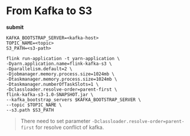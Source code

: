 # From Kafka to S3
    
**submit**
```shell
KAFKA_BOOTSTRAP_SERVER=<kafka-host>
TOPIC_NAME=<topic>
S3_PATH=<s3-path>

flink run-application -t yarn-application \
-Dyarn.application.name=flink-kafka-s3 \
-Dparallelism.default=2 \
-Djobmanager.memory.process.size=1024mb \
-Dtaskmanager.memory.process.size=1024mb \
-Dtaskmanager.numberOfTaskSlots=1 \
-Dclassloader.resolve-order=parent-first \
flink-kafka-s3-1.0-SNAPSHOT.jar \
--kafka_bootstrap_servers $KAFKA_BOOTSTRAP_SERVER \
--topic $TOPIC_NAME \
--s3.path $S3_PATH
``` 
> There need to set parameter `-Dclassloader.resolve-order=parent-first` for resolve conflict of kafka.